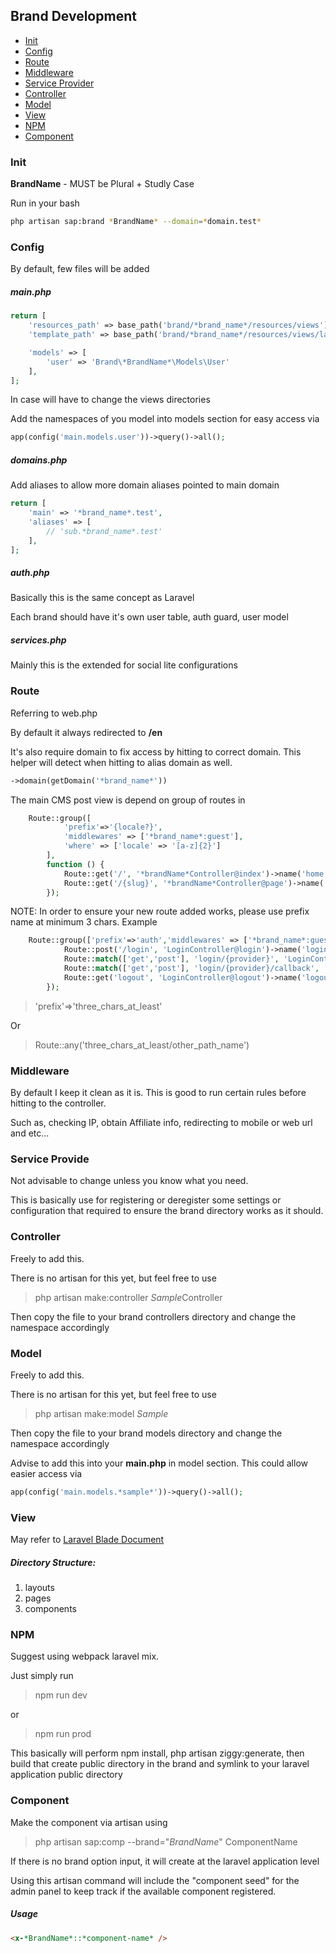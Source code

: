 ## Brand Development

- [Init](#Init)
- [Config](#Config)
- [Route](#Route)
- [Middleware](#Middleware)
- [Service Provider](#Service-Provider)
- [Controller](#Controller)
- [Model](#Model)
- [View](#View)
- [NPM](#NPM)
- [Component](#Component)

### Init

**BrandName** - MUST be Plural + Studly Case

Run in your bash

```bash
php artisan sap:brand *BrandName* --domain=*domain.test*
```

### Config

By default, few files will be added

##### main.php

```php
return [
    'resources_path' => base_path('brand/*brand_name*/resources/views'),
    'template_path' => base_path('brand/*brand_name*/resources/views/layouts'),

    'models' => [
        'user' => 'Brand\*BrandName*\Models\User'
    ],
];
```

In case will have to change the views directories

Add the namespaces of you model into models section for easy access via

```php
app(config('main.models.user'))->query()->all();
```

##### domains.php

Add aliases to allow more domain aliases pointed to main domain

```php
return [
    'main' => '*brand_name*.test',
    'aliases' => [
        // 'sub.*brand_name*.test'
    ],
];

```

##### auth.php

Basically this is the same concept as Laravel

Each brand should have it's own user table, auth guard, user model

##### services.php

Mainly this is the extended for social lite configurations

### Route

Referring to web.php

By default it always redirected to **/en**

It's also require domain to fix access by hitting to correct domain. This helper will detect when hitting to alias domain as well.

```php
->domain(getDomain('*brand_name*'))
```

The main CMS post view is depend on group of routes in

```php
    Route::group([
            'prefix'=>'{locale?}',
            'middlewares' => ['*brand_name*:guest'],
            'where' => ['locale' => '[a-z]{2}']
        ],
        function () {
            Route::get('/', '*brandName*Controller@index')->name('home');
            Route::get('/{slug}', '*brandName*Controller@page')->name('page');
        });
```

NOTE: In order to ensure your new route added works, please use prefix name at minimum 3 chars. Example

```php
    Route::group(['prefix'=>'auth','middlewares' => ['*brand_name*:guest']], function () {
            Route::post('/login', 'LoginController@login')->name('login');
            Route::match(['get','post'], 'login/{provider}', 'LoginController@redirectToProvider')->name('social.login');
            Route::match(['get','post'], 'login/{provider}/callback', 'LoginController@handleProviderCallback')->name('social.callback');
            Route::get('logout', 'LoginController@logout')->name('logout');
        });
```

> 'prefix'=>'three_chars_at_least'

Or

> Route::any('three_chars_at_least/other_path_name')

### Middleware

By default I keep it clean as it is. This is good to run certain rules before hitting to the controller.

Such as, checking IP, obtain Affiliate info, redirecting to mobile or web url and etc...

### Service Provide

Not advisable to change unless you know what you need.

This is basically use for registering or deregister some settings or configuration that required to ensure the brand directory works as it should.

### Controller

Freely to add this.

There is no artisan for this yet, but feel free to use

> php artisan make:controller *Sample*Controller

Then copy the file to your brand controllers directory and change the namespace accordingly

### Model

Freely to add this.

There is no artisan for this yet, but feel free to use

> php artisan make:model *Sample*

Then copy the file to your brand models directory and change the namespace accordingly

Advise to add this into your **main.php** in model section. This could allow easier access via

```php
app(config('main.models.*sample*'))->query()->all();
```

### View

May refer to [Laravel Blade Document](https://laravel.com/docs/8.x/views)

##### Directory Structure:

1. layouts
1. pages
1. components

### NPM

Suggest using webpack laravel mix.

Just simply run

> npm run dev

or

> npm run prod

This basically will perform npm install, php artisan ziggy:generate, then build that create public directory in the brand and symlink to your laravel application public directory

### Component

Make the component via artisan using

> php artisan sap:comp --brand="*BrandName*" ComponentName

If there is no brand option input, it will create at the laravel application level

Using this artisan command will include the "component seed" for the admin panel to keep track if the available component registered.

##### Usage

```html
<x-*BrandName*::*component-name* />
```
